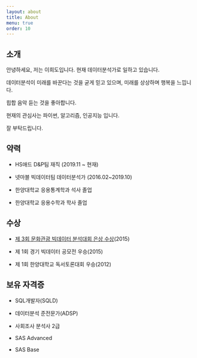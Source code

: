 ```yaml
---
layout: about
title: About
menu: true
order: 10
---
```


## 소개

안녕하세요, 저는 이희도입니다. 현재 데이터분석가로 일하고 있습니다.

데이터분석이 미래를 바꾼다는 것을 굳게 믿고 있으며, 미래를 상상하며 행복을 느낍니다.

힙합 음악 듣는 것을 좋아합니다.

현재의 관심사는 파이썬, 알고리즘, 인공지능 입니다.

잘 부탁드립니다.


## 약력

- HS애드 D&P팀 재직 (2019.11 ~ 현재)

- 넷마블 빅데이터팀 데이터분석가 (2016.02~2019.10)

- 한양대학교 응용통계학과 석사 졸업

- 한양대학교 응용수학과 학사 졸업


## 수상

- [제 3회 문화관광 빅데이터 분석대회 은상 수상](http://www.tourbigdata.kr/award.asp)(2015)

- 제 1회 경기 빅데이터 공모전 우승(2015)

- 제 1회 한양대학교 독서토론대회 우승(2012)


## 보유 자격증

- SQL개발자(SQLD)

- 데이터분석 준전문가(ADSP)

- 사회조사 분석사 2급

- SAS Advanced

- SAS Base


